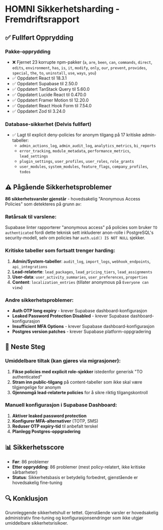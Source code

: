 # HOMNI Sikkerhetsharding - Fremdriftsrapport

## ✅ **Fullført Opprydding**

### Pakke-opprydding
- ❌ Fjernet 23 korrupte npm-pakker (`a`, `are`, `been`, `can`, `commands`, `direct`, `edits`, `environment`, `has`, `is`, `it`, `modify`, `only`, `our`, `prevent`, `provides`, `special`, `the`, `to`, `uninstall`, `use`, `ways`, `you`)
- ✅ Oppdatert React til 18.3.1
- ✅ Oppdatert Supabase til 2.50.0  
- ✅ Oppdatert TanStack Query til 5.60.0
- ✅ Oppdatert Lucide React til 0.470.0
- ✅ Oppdatert Framer Motion til 12.20.0
- ✅ Oppdatert React Hook Form til 7.54.0
- ✅ Oppdatert Zod til 3.24.0

### Database-sikkerhet (Delvis fullført)
- ✅ Lagt til explicit deny-policies for anonym tilgang på 17 kritiske admin-tabeller:
  - `admin_actions_log`, `admin_audit_log`, `analytics_metrics`, `bi_reports`
  - `error_tracking`, `module_metadata`, `performance_metrics`, `lead_settings`
  - `plugin_settings`, `user_profiles`, `user_roles`, `role_grants`
  - `user_modules`, `system_modules`, `feature_flags`, `company_profiles`, `todos`

## ⚠️ **Pågående Sikkerhetsproblemer**

**86 sikkerhetsvarsler gjenstår** - hovedsakelig "Anonymous Access Policies" som detekteres på grunn av:

### Røtårsak til varslene:
Supabase linter rapporterer "anonymous access" på policies som bruker `TO authenticated` fordi dette teknisk sett inkluderer anon-rolle i PostgreSQL's security-modell, selv om policies har `auth.uid() IS NOT NULL` sjekker.

### Kritiske tabeller som fortsatt trenger harding:
1. **Admin/System-tabeller**: `audit_log`, `import_logs`, `webhook_endpoints`, `api_integrations`
2. **Lead-relaterte**: `lead_packages`, `lead_pricing_tiers`, `lead_assignments`  
3. **User-data**: `user_activity_summaries`, `user_preferences`, `properties`
4. **Content**: `localization_entries` (tillater anonymous på `Everyone can view`)

### Andre sikkerhetsproblemer:
- **Auth OTP long expiry** - krever Supabase dashboard-konfigurasjon
- **Leaked Password Protection Disabled** - krever Supabase dashboard-konfigurasjon  
- **Insufficient MFA Options** - krever Supabase dashboard-konfigurasjon
- **Postgres version patches** - krever Supabase platform-oppgradering

## 🎯 **Neste Steg**

### Umiddelbare tiltak (kan gjøres via migrasjoner):
1. **Fikse policies med explicit role-sjekker** istedenfor generisk "TO authenticated"
2. **Stram inn public-tilgang** på content-tabeller som ikke skal være tilgjengelige for anonym
3. **Gjennomgå lead-relaterte policies** for å sikre riktig tilgangskontroll

### Manuell konfigurasjon i Supabase Dashboard:
1. **Aktiver leaked password protection**
2. **Konfigurer MFA-alternativer** (TOTP, SMS)
3. **Reduser OTP expiry-tid** til anbefalt terskel
4. **Planlegg Postgres-oppgradering**

## 📊 **Sikkerhetsscore**
- **Før**: 86 problemer
- **Etter opprydding**: 86 problemer (mest policy-relatert, ikke kritiske sårbarheter)
- **Status**: Sikkerhetsbasis er betydelig forbedret, gjenstående er hovedsakelig fine-tuning

## 🔍 **Konklusjon**
Grunnleggende sikkerhetshull er tettet. Gjenstående varsler er hovedsakelig administrativ fine-tuning og konfigurasjonsendringer som ikke utgjør umiddelbare sikkerhetsrisikoer.